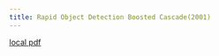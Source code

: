 ```yaml
---
title: Rapid Object Detection Boosted Cascade(2001)
---
```


[local pdf](../../../pdfs/2001-Rapid-Object-Detection-Boosted-Cascade.pdf)